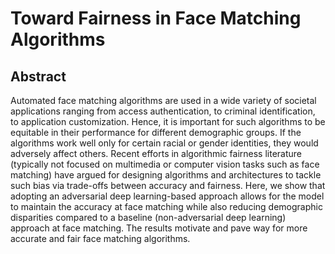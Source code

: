 # Toward Fairness in Face Matching Algorithms
## Abstract 
Automated face matching algorithms are used in a wide variety of societal applications ranging from access authentication,
to criminal identification, to application customization. Hence, it is important for such algorithms to be equitable in their
performance for different demographic groups. If the algorithms work well only for certain racial or gender identities,
they would adversely affect others. Recent efforts in algorithmic fairness literature (typically not focused on multimedia
or computer vision tasks such as face matching) have argued for designing algorithms and architectures to tackle such bias
via trade-offs between accuracy and fairness. Here, we show that adopting an adversarial deep learning-based approach allows
for the model to maintain the accuracy at face matching while also reducing demographic disparities compared to a baseline 
(non-adversarial deep learning) approach at face matching. The results motivate and pave way for more accurate and fair face
matching algorithms.
